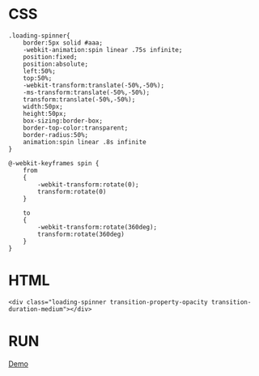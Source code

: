 # CSS

    .loading-spinner{
        border:5px solid #aaa;
        -webkit-animation:spin linear .75s infinite;
        position:fixed;
        position:absolute;
        left:50%;
        top:50%;
        -webkit-transform:translate(-50%,-50%);
        -ms-transform:translate(-50%,-50%);
        transform:translate(-50%,-50%);
        width:50px;
        height:50px;
        box-sizing:border-box;
        border-top-color:transparent;
        border-radius:50%;
        animation:spin linear .8s infinite
    }
    
    @-webkit-keyframes spin {
        from
        {
            -webkit-transform:rotate(0);
            transform:rotate(0)
        }
        
        to
        {
            -webkit-transform:rotate(360deg);
            transform:rotate(360deg)
        }
    }

# HTML

    <div class="loading-spinner transition-property-opacity transition-duration-medium"></div>

# RUN

[Demo](https://lionskao.github.io/loading/)
